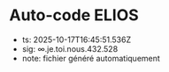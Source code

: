 # Auto-code ELIOS
- ts: 2025-10-17T16:45:51.536Z
- sig: ∞.je.toi.nous.432.528
- note: fichier généré automatiquement